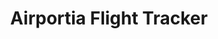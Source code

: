 ---
title: Airportia Flight Tracker
description: Live Flight Status Tracking at Airportia.
url: https://www.airportia.com/
image:
    # url: '/assets/images/cafe.png'
    # alt: 'Cafe'
tags: ['airport', 'osint', 'track']
listedDate: 2023-11-09
published: true
---